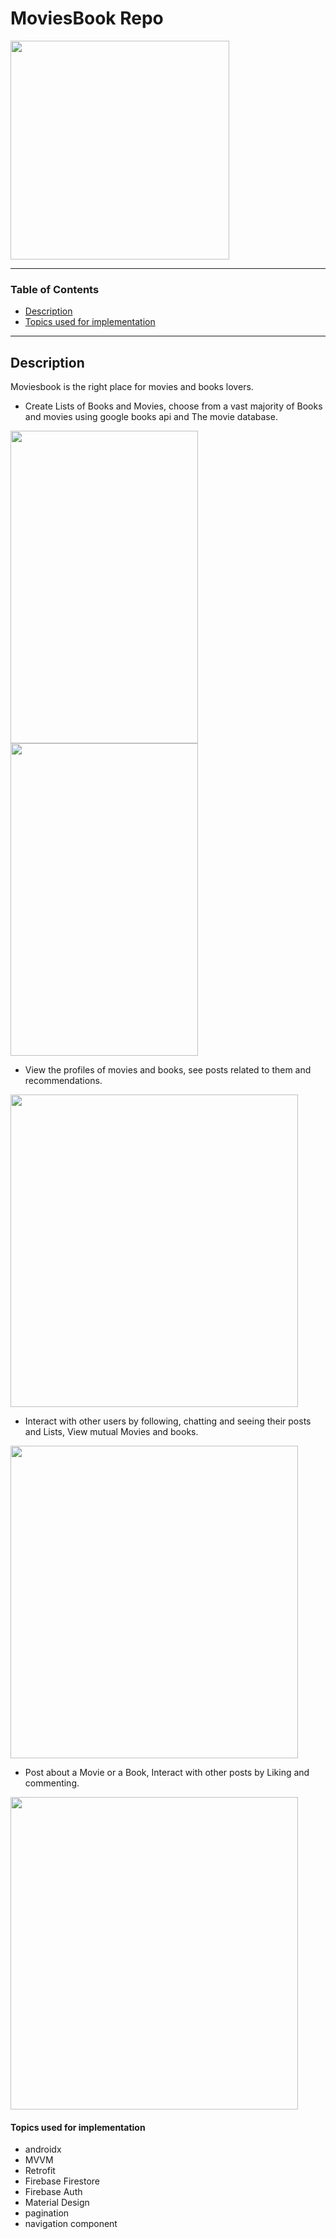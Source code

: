 # MoviesBook Repo

<img src="https://user-images.githubusercontent.com/57041674/100159423-6fd3a900-2eb6-11eb-8227-46440ed58821.jpg" width="350" height="350">



---

### Table of Contents

- [Description](#description)
- [Topics used for implementation](#topics-used-for-implementation)
---

## Description

Moviesbook is the right place for movies and books lovers.

- Create Lists of Books and Movies, choose from a vast majority of Books and movies using google books api and The movie database.
<img src="https://user-images.githubusercontent.com/57041674/119543342-d9167500-bd90-11eb-871e-127237ec6625.png" width="300" height="500">
<img src="https://user-images.githubusercontent.com/57041674/119543577-1549d580-bd91-11eb-93ef-1e3d7efaa204.png" width="300" height="500">

- View the profiles of movies and books, see posts related to them and recommendations.

<img src="https://user-images.githubusercontent.com/57041674/116828148-31e15c00-ab9d-11eb-8a58-a77095174335.png" width="460" height="500">

- Interact with other users by following, chatting and seeing their posts and Lists, View mutual Movies and books.
<img src="https://user-images.githubusercontent.com/57041674/116828225-a6b49600-ab9d-11eb-98c7-1f94c9b96cfd.png" width="460" height="500">


- Post about a Movie or a Book, Interact with other posts by Liking and commenting.

<img src="https://user-images.githubusercontent.com/57041674/116828316-34908100-ab9e-11eb-884a-dbc0fadc8de0.png" width="460" height="500">



#### Topics used for implementation

- androidx
- MVVM
- Retrofit
- Firebase Firestore
- Firebase Auth
- Material Design
- pagination
- navigation component

